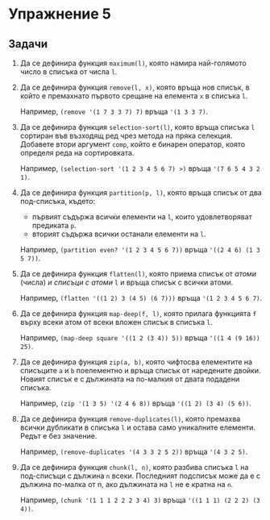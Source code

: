 Упражнение 5
============

Задачи
------

1. Да се дефинира функция `maximum(l)`, която
намира най-голямото число в списъка от числа `l`.

2. Да се дефинира функция `remove(l, x)`, която връща нов списък,
в който е премахнато първото срещане на елемента `x` в списъка `l`.

   Например, `(remove '(1 7 3 3 7) 7)` връща `'(1 3 3 7)`.

3. Да се дефинира функция `selection-sort(l)`, която
връща списъка `l` сортиран във възходящ ред чрез метода на пряка селекция.
Добавете втори аргумент `comp`, който е бинарен оператор, която определя реда на сортировката.

   Например, `(selection-sort '(1 2 3 4 5 6 7) >)` връща `'(7 6 5 4 3 2 1)`.

4. Да се дефинира функция `partition(p, l)`, която връща списък от два под-списъка, където:

   - първият съдържа всички елементи на `l`, които удовлетворяват предиката `p`.
   - вторият съдържа всички останали елементи на `l`.

   Например, `(partition even? '(1 2 3 4 5 6 7))` връща `'((2 4 6) (1 3 5 7))`.

5. Да се дефинира функция `flatten(l)`, която
приема списък от _атоми_ (числа) *и* _списъци с атоми_ `l` и връща списък с всички атоми.

   Например, `(flatten '((1 2) 3 (4 5) (6 7)))` връща `'(1 2 3 4 5 6 7)`.

6. Да се дефинира функция `map-deep(f, l)`, която прилага функцията `f`
върху всеки атом от всеки вложен списък в списъка `l`.

   Например, `(map-deep square '((1 2 (3 4)) 5))` връща `'((1 4 (9 16)) 25)`.

7. Да се дефинира функция `zip(a, b)`, която
чифтосва елементите на списъците `a` и `b` поелементно и
връща списък от наредените двойки.
Новият списък е с дължината на по-малкия от двата подадени списъка.

   Например, `(zip '(1 3 5) '(2 4 6 8))` връща `'((1 2) (3 4) (5 6))`.

8. Да се дефинира функция `remove-duplicates(l)`, която
премахва всички дубликати в списъка `l` и остава само уникалните елементи.
Редът е без значение.

   Например, `(remove-duplicates '(4 3 3 2 5 2))` връща `'(4 3 2 5)`.

9. Да се дефинира функция `chunk(l, n)`,
която разбива списъка `l` на под-списъци с дължина `n` всеки.
Последният подсписък може да е с дължина по-малка от n, ако дължината на `l` не е кратна на `n`.

   Например, `(chunk '(1 1 1 2 2 2 3 4) 3)` връща `'((1 1 1) (2 2 2) (3 4))`.
